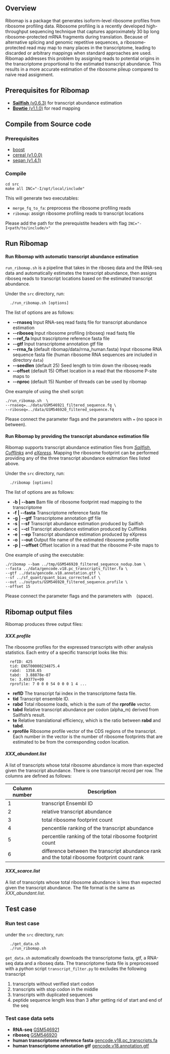 Overview
------
Ribomap is a package that generates isoform-level ribosome profiles from ribosome profiling data. Ribosome profiling is a recently developed high-throughput sequencing technique that captures approximately 30 bp long ribosome-protected mRNA fragments during translation. Because of alternative splicing and genomic repetitive sequences, a ribosome-protected read may map to many places in the transcriptome, leading to discarded or arbitrary mappings when standard approaches are used. Ribomap addresses this problem by assigning reads to potential origins in the transcriptome proportional to the estimated transcript abundance. This results in a more accurate estimation of the ribosome pileup compared to naive read assignment.

Prerequisites for Ribomap
------
* [__Sailfish__ (v0.6.3)](http://www.cs.cmu.edu/~ckingsf/software/sailfish/index.html) for transcript abundance estimation
* [__Bowtie__ (v1.1.0)](http://bowtie-bio.sourceforge.net/index.shtml) for read mapping

Compile from Source code
------
### Prerequisites
* [boost](http://www.boost.org/)
* [cereal (v1.0.0)](http://uscilab.github.io/cereal/)
* [seqan (v1.4.1)](http://www.seqan.de/)

### Compile
    cd src
    make all INC="-I/opt/local/include"

This will generate two executables: 
* `merge_fq_to_fa`: preprocess the ribosome profiling reads
* `ribomap`: assign ribosome profiling reads to transcript locations

Please add the path for the prerequistite headers with flag `INC="-I<path/to/include/>"`

Run Ribomap
------
#### Run Ribomap with automatic transcript abundance estimation
`run_ribomap.sh` is a pipeline that takes in the riboseq data and the RNA-seq data and automatically estimates the transcript abundance, then assigns riboseq reads to transcript locations based on the estimated transcript abundance. 

Under the `src` directory, run:

      ./run_ribomap.sh [options]
The list of options are as follows:
* __--rnaseq__ Input RNA-seq read fastq file for transcript abundance estimation
* __--riboseq__	     Input ribosome profiling (riboseq) read fastq file
* __--ref_fa__ Input trascriptome reference fasta file
* __--gtf__ Input transcriptome	  annotation gtf file
* __--rrna_fa__	(default ribomap/data/rrna_human.fasta) Input ribosome RNA sequence fasta file (human ribosome RNA sequences are included in directory `data`)
* __--seedlen__ (default 25) Seed length to trim down the riboseq reads
* __--offset__ (default 15) Offset location in a read that the ribosome P-site maps to
* __--nproc__ (default 15) Number of threads can be used by ribomap

One example of using the shell script:

    ./run_ribomap.sh  \
    --rnaseq=../data/GSM546921_filtered_sequence.fq \
    --riboseq=../data/GSM546920_filtered_sequence.fq

Please connect the parameter flags and the parameters with `=` (no space in between).

#### Run Ribomap by providing the transcript abundance estimation file
Ribomap supports transcript abundance estimation files from [*Sailfish*](http://www.cs.cmu.edu/~ckingsf/software/sailfish/), [*Cufflinks*](http://cufflinks.cbcb.umd.edu/index.html) and [*eXpress*](http://bio.math.berkeley.edu/eXpress/overview.html). Mapping the ribosome footprint can be performed providing any of the three transcript abundance esitmation files listed above.

Under the `src` directory, run:

      ./ribomap [options]

The list of options are as follows:

* __-b | --bam__ Bam file of ribosome footprint read mapping to the transcriptome
* __-f | --fasta__ Transcriptome reference fasta file
* __-g | --gtf__ Transcriptome annotation gtf file
* __-s | --sf__ Transcript abundance estimation produced by Sailfish
* __-c | --cl__ Transcript abundance estimation produced by Cufflinks
* __-e | --ep__ Transcript abundance estimation produced by eXpress
* __-o | --out__ Output file name of the estimated ribosome profile
* __-p | --offset__ Offset location in a read that the ribosome P-site maps to

One example of using the executable:

    ./ribomap --bam ../tmp/GSM546920_filtered_sequence_nodup.bam \
    --fasta ../data/gencode.v18.pc_transcripts_filter.fa \
    --gtf ../data/gencode.v18.annotation.gtf \
    --sf ../sf_quant/quant_bias_corrected.sf \
    --out ../outputs/GSM546920_filtered_sequence.profile \
    --offset 15

Please connect the parameter flags and the parameters with ` ` (space).

Ribomap output files
------
Ribomap produces three output files:
#### _XXX.profile_
The ribosome profiles for the expressed transcripts with other analysis statistics. Each entry of a specific transcript looks like this:
~~~~~~
  refID: 425
  tid: ENST00000234875.4
  rabd:  1358.65
  tabd:  3.88878e-07
  te: 3.49377e+09
  rprofile: 7 0 0 0 54 0 0 0 1 4 ...
~~~~~~  
* __refID__ The transcript fai index in the transcriptome fasta file.
* __tid__ Transcript ensemble ID.
* __rabd__ Total ribosome loads, which is the sum of the __rprofile__ vector.
* __tabd__ Relative transcript abundance per codon (alpha_m) derived from Sailfish’s result.
* __te__ Relative translational efficiency, which is the ratio between __rabd__ and __tabd__.	
* __rprofile__ Ribosome profile vector of the CDS regions of the transcript. Each number in the vector is the number of ribosome footprints that are estimated to be from the corresponding codon location.

#### _XXX_abundant.list_ 
A list of transcripts whose total ribosome abundance is more than expected given the transcript abundance. 
There is one transcript record per row. The columns are defined as follows:

| Column number | Description |
|---------------|-------------|
| 1 | transcript Ensembl ID | 
| 2 | relative transcript abundance |
| 3 | total ribosome footprint count |
| 4 | pencentile ranking of the transcript abundance |
| 5 | percentile ranking of the total ribosome footprint count |
| 6 | difference between the transcript abundance rank and the total ribosome footprint count rank

#### _XXX_scarce.list_
A list of transcripts whose total ribosome abundance is less than expected given the transcript abundance.
The file format is the same as _XXX_abundant.list_.

Test case
------
### Run test case
under the `src` directory, run:

      ./get_data.sh
      ./run_ribomap.sh

`get_data.sh` automatically downloads the transcriptome fasta, gtf, a RNA-seq data and a riboseq data. The transcriptome fasta file is preprocessed with a _python_ script `transcript_filter.py` to excludes the following transcript

1. transcripts without verified start codon
2. transcripts with stop codon in the middle
3. transcripts with duplicated sequences
4. peptide sequence length less than 3 after getting rid of start and end of the seq

### Test case data sets
* __RNA-seq__ [GSM546921](ftp://ftp.ncbi.nlm.nih.gov/geo/samples/GSM546nnn/GSM546921/suppl/GSM546921_filtered_sequence.txt.gz)
* __riboseq__ [GSM546920](ftp://ftp.ncbi.nlm.nih.gov/geo/samples/GSM546nnn/GSM546920/suppl/GSM546920_filtered_sequence.txt.gz)
* __human transcriptome reference fasta__ [gencode.v18.pc_transcripts.fa](ftp://ftp.sanger.ac.uk/pub/gencode/Gencode_human/release_18/gencode.v18.pc_transcripts.fa.gz)
* __human transcriptome annotation gtf__ [gencode.v18.annotation.gtf](ftp://ftp.sanger.ac.uk/pub/gencode/Gencode_human/release_18/gencode.v18.annotation.gtf.gz)

